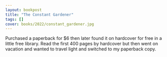 ```yaml
---
layout: bookpost
title: "The Constant Gardener"
tags: []
cover: books/2022/constant_gardener.jpg
---
```


Purchased a paperback for $6 then later found it on hardcover for free in a little free library. Read the first 400 
pages by hardcover but then went on vacation and wanted to travel light and switched to my paperback copy.